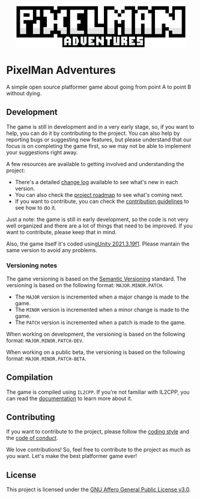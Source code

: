 <p align="center">
	<img width="788" height="196" alt="PixelMan Title" src="_resources/title.png" style="max-width: 90%; height: auto">
</p>

# PixelMan Adventures
A simple open source platformer game about going from point A to point B without dying.


## Development
The game is still in development and in a very early stage, so,
if you want to help, you can do it by contributing to the project.
You can also help by reporting bugs or suggesting new features,
but please understand that our focus is on completing the game
first, so we may not be able to implement your suggestions right away.

A few resources are available to getting involved and understanding the project:
- There's a detailed [change log](CHANGELOG.md) available to see what's
new in each version.
- You can also check the [project roadmap](ROADMAP.md) to see what's coming next.
- If you want to contribute, you can check the
[contribution guidelines](CONTRIBUTING.md) to see how to do it.

Just a note: the game is still in early development, so the code is
not very well organized and there are a lot of things that need to
be improved. If you want to contribute, please keep that in mind.

Also, the game itself it's coded using[Unity 2021.3.19f1](https://unity3d.com/download).
Please mantain the same version to avoid any problems.


### Versioning notes
The game versioning is based on the [Semantic Versioning](https://semver.org/)
standard. The versioning is based on the following format: `MAJOR.MINOR.PATCH`.
- The `MAJOR` version is incremented when a major change is made to the game.
- The `MINOR` version is incremented when a minor change is made to the game.
- The `PATCH` version is incremented when a patch is made to the game.

When working on development, the versioning is based on the following
format: `MAJOR.MINOR.PATCH-DEV`.

When working on a public beta, the versioning is based on the following
format: `MAJOR.MINOR.PATCH-BETA`.


## Compilation
The game is compiled using `IL2CPP`. If you're not familiar with IL2CPP,
you can read the [documentation](https://docs.unity3d.com/Manual/IL2CPP.html)
to learn more about it.


## Contributing
If you want to contribute to the project, please follow the
[coding style](CODE_STYLE.md) and the [code of conduct](CODE_OF_CONDUCT.md).

We love contributions! So, feel free to contribute to the project as
much as you want. Let's make the best platformer game ever!

## License
This project is licensed under the [GNU Affero General Public License v3.0](LICENSE).
